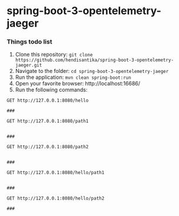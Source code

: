 # spring-boot-3-opentelemetry-jaeger

### Things todo list

1. Clone this repository: `git clone https://github.com/hendisantika/spring-boot-3-opentelemetry-jaeger.git`
2. Navigate to the folder: `cd spring-boot-3-opentelemetry-jaeger`
3. Run the application: `mvn clean spring-boot:run`
4. Open your favorite browser: http://localhost:16686/
5. Run the following commands:

```shell
GET http://127.0.0.1:8080/hello

###

GET http://127.0.0.1:8080/path1


###

GET http://127.0.0.1:8080/path2


###

GET http://127.0.0.1:8080/hello/path1


###

GET http://127.0.0.1:8080/hello/path2

###


```
